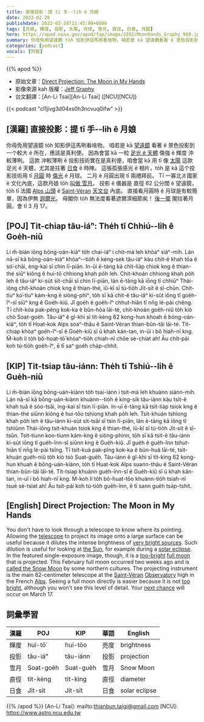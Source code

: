 ```yaml
---
title: 直接投影：提 tī 手--lih ê 月娘
date: 2022-02-28
publishdate: 2022-02-28T11:45:00+0800
tags: [月娘, 輝度, 投影, 太陽, 月球, 雪月, 直徑, 日食, 月圓]
hero: https://apod.nasa.gov/apod/fap/image/2202/MoonHands_Graphy_960.jpg
summary: 你毋免用望遠鏡 to̍h 知影伊這馬咧看啥物。咱若是 kā 望遠鏡看著 ê 景色投影到一个較大 ê 所在，應該是真利便。
categories: [podcast]
vocals: [阿錕]
---
```


{{% apod %}}

- 原始文章：[Direct Projection: The Moon in My Hands](https://apod.nasa.gov/apod/ap220228.html)
- 影像來源 kah 版權：[Jeff Graphy](https://www.facebook.com/Jeffgraphyphotography/)
- 台文翻譯：[An-Li Tsai][An-Li Tsai] ([NCU][NCU])

{{< podcast "cl1jivg3d04xs0h3ncvuq0ifw" >}}

## [漢羅] 直接投影：提 tī 手--lih ê 月娘
你毋免用望遠鏡 to̍h 知影伊這馬咧看啥物。
咱若是 kā [望遠鏡][telescope] 看著 ê 景色投影到一个較大 ê 所在，應該是真利便。
因為會當 kā 一粒 [足光 ê 天體][very bright sources] 傷強 ê 輝度 沖較薄咧。
這款 沖較薄咧 ê 投影技術實在是真利便，咱會當 kā 用 tī 像 [太陽][the Sun] 這款足光 ê 天體，尤其是拄著 [日食][solar eclipse] ê 時陣。
這張孤張感光 ê 相片，to̍h 是 kā 這个投影技術用 tī [月圓][full moon] 時 [傷光][too-bright] ê 月球。
二月 ê 月圓出現 tī 兩禮拜前。
Tī 一寡北爿國家 ê 文化內底，這款月娘 to̍h [叫做 雪月][called the Snow Moon]。
投影 ê 儀器是 直徑 62 公分闊 ê 望遠鏡，to̍h tī 法國 [Alps 山頭][Alps] ê [Saint-Véran][Saint-Véran] [天文台][Observatory] 內底。
直接看月圓時 ê 月球是有較簡單，因為伊無 [遐爾光][too bright]。
毋閣你 to̍h 無法度看著遮爾濟細節矣！
[後一擺][next chance] 閣拄著月圓，會 tī 3 月 17。

## [POJ] Ti̍t-chiap tâu-iáⁿ: The̍h tī Chhiú--lih ê Goe̍h-niû
Lí m̄-bián iōng bōng-oán-kiàⁿ to̍h chai-iáⁿ i chit-má leh khòaⁿ siáⁿ-mih.
Lán nā-sī kā bōng-oán-kiàⁿ khòaⁿ--tio̍h ê kéng-sek tâu-iáⁿ kàu chi̍t-ê khah tōa ê só͘-chāi, èng-kai sī chin lī-piān.
In-ūi ē-tàng kā chi̍t-lia̍p chiok kng ê thian-thé siūⁿ kiông ê hui-tō͘ chhiong khah po̍h leh.
Chit-khoán chhiong khah po̍h leh ê tâu-iáⁿ ki-su̍t si̍t-chāi sī chin lī-piān, lán ē-tàng kā iōng tī chhiūⁿ Thài-iông chit-khoán chiok kng ê thian-thé, iû-kî sī tú-tio̍h Ji̍t-si̍t ê sî-chūn.
Chit-tiuⁿ ko͘-tiuⁿ kám-kng ê siòng-phìⁿ, to̍h sī kā chit-ê tâu-iáⁿ ki-su̍t iōng tī goe̍h-îⁿ-sî siūⁿ kng ê Goe̍h-kiû.
Jī goe̍h ê goe̍h-îⁿ chhut-hiān tī nn̄g lé-pài chêng.
Tī chi̍t-kóa pak-pêng kok-ka ê bûn-hòa lāi-té, chit-khoán goe̍h-niû to̍h kiò chò Soat-goe̍h.
Tâu-iáⁿ ê gî-khì sī ti̍t-kèng 62 kong-hun khoah ê bōng-oán-kiàⁿ, to̍h tī Hoat-kok Alps soaⁿ-thâu ê Saint-Véran thian-bûn-tâi lāi-té.
Ti̍t-chiap khòaⁿ goe̍h-îⁿ-sî ê Goe̍h-kiû sī ū khah kán-tan, in-ūi i bô hiah-nī kng.
M̄-koh lí to̍h bô-hoat-tō͘ khòaⁿ-tio̍h chiah-nī chōe sè-chiat ah!
Āu chi̍t-pái koh tú-tio̍h goe̍h-îⁿ, ē tī saⁿ goe̍h cha̍p-chhit.

## [KIP] Ti̍t-tsiap tâu-iánn: The̍h tī Tshiú--lih ê Gue̍h-niû
Lí m̄-bián iōng bōng-uán-kiànn to̍h tsai-iánn i tsit-má leh khuànn siánn-mih.
Lán nā-sī kā bōng-uán-kiànn khuànn--tio̍h ê kíng-sik tâu-iánn kàu tsi̍t-ê khah tuā ê sóo-tsāi, ìng-kai sī tsin lī-piān.
In-uī ē-tàng kā tsi̍t-lia̍p tsiok kng ê thian-thé siūnn kiông ê hui-tōo tshiong khah po̍h leh.
Tsit-khuán tshiong khah po̍h leh ê tâu-iánn ki-su̍t si̍t-tsāi sī tsin lī-piān, lán ē-tàng kā iōng tī tshiūnn Thài-iông tsit-khuán tsiok kng ê thian-thé, iû-kî sī tú-tio̍h Ji̍t-si̍t ê sî-tsūn.
Tsit-tiunn koo-tiunn kám-kng ê siòng-phìnn, to̍h sī kā tsit-ê tâu-iánn ki-su̍t iōng tī gue̍h-înn-sî siūnn kng ê Gue̍h-kiû.
Jī gue̍h ê gue̍h-înn tshut-hiān tī nn̄g lé-pài tsîng.
Tī tsi̍t-kuá pak-pîng kok-ka ê bûn-huà lāi-té, tsit-khuán gue̍h-niû to̍h kiò tsò Suat-gue̍h.
Tâu-iánn ê gî-khì sī ti̍t-kìng 62 kong-hun khuah ê bōng-uán-kiànn, to̍h tī Huat-kok Alps suann-thâu ê Saint-Véran thian-bûn-tâi lāi-té.
Ti̍t-tsiap khuànn gue̍h-înn-sî ê Gue̍h-kiû sī ū khah kán-tan, in-uī i bô hiah-nī kng.
M̄-koh lí to̍h bô-huat-tōo khuànn-tio̍h tsiah-nī tsuē sè-tsiat ah!
Āu tsi̍t-pái koh tú-tio̍h gue̍h-înn, ē tī sann gue̍h tsa̍p-tshit.

## [English] Direct Projection: The Moon in My Hands
You don't have to look through a telescope to know where its pointing.
Allowing the [telescope][telescope] to project its image onto a large surface can be useful because it dilutes the intense brightness of [very bright sources][very bright sources].
Such dilution is useful for looking at [the Sun][the Sun], for example during a [solar eclipse][solar eclipse].
In the featured single-exposure image, though, it is a [too-bright][too-bright] [full moon][full moon] that is projected.
This February full moon occurred two weeks ago and is [called the Snow Moon][called the Snow Moon] by some northern cultures.
The projecting instrument is the main 62-centimeter telescope at the [Saint-Véran][Saint-Véran] [Observatory][Observatory] high in the French [Alps][Alps].
Seeing a full moon directly is easier because it is not [too bright][too bright], although you won't see this level of detail.
Your [next chance][next chance] will occur on March 17.

## 詞彙學習

|漢羅|POJ|KIP|華語|English|
|-|-|-|-|-|
|輝度|hui-tō͘|hui-tōo|亮度|brightness|
|投影|tâu-iáⁿ|tâu-iánn|投影|projection|
|雪月|Soat-goe̍h|Suat-gue̍h|雪月|Snow Moon|
|直徑|ti̍t-kèng|ti̍t-kìng|直徑|diameter|
|日食|Ji̍t-si̍t|Ji̍t-si̍t|日食|solar eclipse|

{{% /apod %}}
[An-Li Tsai]: mailto:thianbun.taigi@gmail.com
[NCU]: https://www.astro.ncu.edu.tw


[telescope]:https://spaceplace.nasa.gov/telescopes/en/
[very bright sources]:https://en.wikipedia.org/wiki/List_of_brightest_natural_objects_in_the_sky
[the Sun]:https://spaceplace.nasa.gov/all-about-the-sun/en/
[solar eclipse]:https://apod.nasa.gov/apod/ap080802.html
[too-bright]:https://www.nasa.gov/feature/episode-19-we-asked-a-nasa-scientist-why-can-you-see-the-moon-during-the-day
[full moon]:https://apod.nasa.gov/apod/ap160201.html
[called the Snow Moon]:https://www.timeanddate.com/astronomy/moon/full-moon-names.html
[Saint-Véran]:https://youtu.be/snB8f_4KoB0
[Observatory]:https://en.wikipedia.org/wiki/Observatory_of_Saint-Veran
[Alps]:https://en.wikipedia.org/wiki/Alps
[too bright]:https://cdn.shopify.com/s/files/1/0591/9784/9807/products/cat-with-sunglasses-advanced-animals-cats-paint-by-numbers-global-figuredart-free-shipping_972_640x.jpg
[next chance]:https://svs.gsfc.nasa.gov/4955
